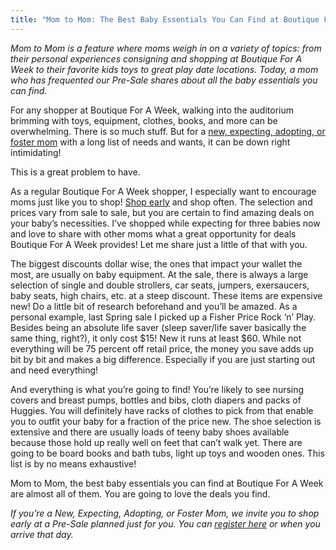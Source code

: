 ```yaml
---
title: "Mom to Mom: The Best Baby Essentials You Can Find at Boutique For A Week"
---
```


_Mom to Mom is a feature where moms weigh in on a variety of topics: from their personal experiences consigning and shopping at Boutique For A Week to their favorite kids toys to great play date locations. Today, a mom who has frequented our Pre-Sale shares about all the baby essentials you can find._

For any shopper at Boutique For A Week, walking into the auditorium brimming with toys, equipment, clothes, books, and more can be overwhelming. There is so much stuff. But for a [new, expecting, adopting, or foster mom](/shoppers/first-time-moms/) with a long list of needs and wants, it can be down right intimidating!

This is a great problem to have.

As a regular Boutique For A Week shopper, I especially want to encourage moms just like you to shop! [Shop early](/events/event-schedule/) and shop often. The selection and prices vary from sale to sale, but you are certain to find amazing deals on your baby’s necessities. I’ve shopped while expecting for three babies now and love to share with other moms what a great opportunity for deals Boutique For A Week provides! Let me share just a little of that with you.

The biggest discounts dollar wise, the ones that impact your wallet the most, are usually on baby equipment. At the sale, there is always a large selection of single and double strollers, car seats, jumpers, exersaucers, baby seats, high chairs, etc. at a steep discount. These items are expensive new! Do a little bit of research beforehand and you’ll be amazed. As a personal example, last Spring sale I picked up a Fisher Price Rock ‘n’ Play. Besides being an absolute life saver (sleep saver/life saver basically the same thing, right?), it only cost $15! New it runs at least $60. While not everything will be 75 percent off retail price, the money you save adds up bit by bit and makes a big difference. Especially if you are just starting out and need everything!

And everything is what you’re going to find! You’re likely to see nursing covers and breast pumps, bottles and bibs, cloth diapers and packs of Huggies. You will definitely have racks of clothes to pick from that enable you to outfit your baby for a fraction of the price new. The shoe selection is extensive and there are usually loads of teeny baby shoes available because those hold up really well on feet that can’t walk yet. There are going to be board books and bath tubs, light up toys and wooden ones. This list is by no means exhaustive!

Mom to Mom, the best baby essentials you can find at Boutique For A Week are almost all of them. You are going to love the deals you find.

_If you’re a New, Expecting, Adopting, or Foster Mom, we invite you to shop early at a Pre-Sale planned just for you. You can [register here](http://www.mysalemanager.net/mom_newmomregistration.aspx) or when you arrive that day._
